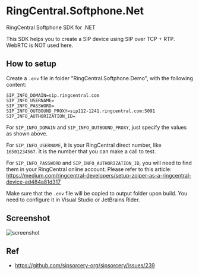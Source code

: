 # RingCentral.Softphone.Net

RingCentral Softphone SDK for .NET

This SDK helps you to create a SIP device using SIP over TCP + RTP. WebRTC is NOT used here.


## How to setup

Create a `.env` file in folder "RingCentral.Softphone.Demo", with the following content:

```
SIP_INFO_DOMAIN=sip.ringcentral.com
SIP_INFO_USERNAME=
SIP_INFO_PASSWORD=
SIP_INFO_OUTBOUND_PROXY=sip112-1241.ringcentral.com:5091
SIP_INFO_AUTHORIZATION_ID=
```

For `SIP_INFO_DOMAIN` and `SIP_INFO_OUTBOUND_PROXY`, just specify the values as shown above.

For `SIP_INFO_USERNAME`, it is your RingCentral direct number, like `16501234567`. It is the number that you can make a call to test.

For `SIP_INFO_PASSWORD` and `SIP_INFO_AUTHORIZATION_ID`, you will need to find them in your RingCentral online account.
Please refer to this article: https://medium.com/ringcentral-developers/setup-zoiper-as-a-ringcentral-device-ad484a81d317

Make sure that the `.env` file will be copied to output folder upon build. You need to configure it in Visual Studio or JetBrains Rider.


## Screenshot

![screenshot](./screenshot.png)


## Ref 

- https://github.com/sipsorcery-org/sipsorcery/issues/239
